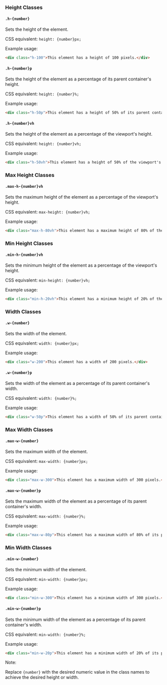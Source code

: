 
### Height Classes

#### `.h-{number}`

Sets the height of the element.

CSS equivalent: `height: {number}px;`

Example usage:
```html
<div class="h-100">This element has a height of 100 pixels.</div>
```

#### `.h-{number}p`

Sets the height of the element as a percentage of its parent container's height.

CSS equivalent: `height: {number}%;`

Example usage:
```html
<div class="h-50p">This element has a height of 50% of its parent container's height.</div>
```

#### `.h-{number}vh`

Sets the height of the element as a percentage of the viewport's height.

CSS equivalent: `height: {number}vh;`

Example usage:
```html
<div class="h-50vh">This element has a height of 50% of the viewport's height.</div>
```

### Max Height Classes

#### `.max-h-{number}vh`

Sets the maximum height of the element as a percentage of the viewport's height.

CSS equivalent: `max-height: {number}vh;`

Example usage:
```html
<div class="max-h-80vh">This element has a maximum height of 80% of the viewport's height.</div>
```

### Min Height Classes

#### `.min-h-{number}vh`

Sets the minimum height of the element as a percentage of the viewport's height.

CSS equivalent: `min-height: {number}vh;`

Example usage:
```html
<div class="min-h-20vh">This element has a minimum height of 20% of the viewport's height.</div>
```

### Width Classes

#### `.w-{number}`

Sets the width of the element.

CSS equivalent: `width: {number}px;`

Example usage:
```html
<div class="w-200">This element has a width of 200 pixels.</div>
```

#### `.w-{number}p`

Sets the width of the element as a percentage of its parent container's width.

CSS equivalent: `width: {number}%;`

Example usage:
```html
<div class="w-50p">This element has a width of 50% of its parent container's width.</div>
```

### Max Width Classes

#### `.max-w-{number}`

Sets the maximum width of the element.

CSS equivalent: `max-width: {number}px;`

Example usage:
```html
<div class="max-w-300">This element has a maximum width of 300 pixels.</div>
```

#### `.max-w-{number}p`

Sets the maximum width of the element as a percentage of its parent container's width.

CSS equivalent: `max-width: {number}%;`

Example usage:
```html
<div class="max-w-80p">This element has a maximum width of 80% of its parent container's width.</div>
```

### Min Width Classes

#### `.min-w-{number}`

Sets the minimum width of the element.

CSS equivalent: `min-width: {number}px;`

Example usage:
```html
<div class="min-w-300">This element has a minimum width of 300 pixels.</div>
```

#### `.min-w-{number}p`

Sets the minimum width of the element as a percentage of its parent container's width.

CSS equivalent: `min-width: {number}%;`

Example usage:
```html
<div class="min-w-20p">This element has a minimum width of 20% of its parent container's width.</div>
```

Note:

 Replace `{number}` with the desired numeric value in the class names to achieve the desired height or width.
